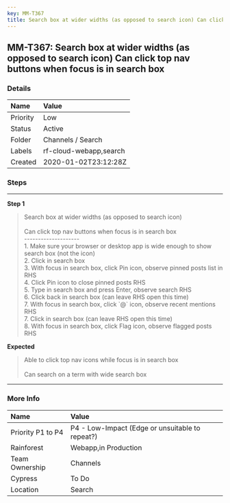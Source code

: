 ```yaml
---
key: MM-T367
title: Search box at wider widths (as opposed to search icon) Can click top nav buttons when focus is in search box
---
```


## MM-T367: Search box at wider widths (as opposed to search icon) Can click top nav buttons when focus is in search box

### Details

| Name     | Value                  |
| :------- | :--------------------- |
| Priority | Low                    |
| Status   | Active                 |
| Folder   | Channels / Search      |
| Labels   | rf-cloud-webapp,search |
| Created  | 2020-01-02T23:12:28Z   |

### Steps

<hr/>

**Step 1**

> <article>Search box at wider widths (as opposed to search icon)<br /><br />Can click top nav buttons when focus is in search box<br />--------------------<br />1. Make sure your browser or desktop app is wide enough to show search box (not the icon)<br />2. Click in search box<br />3. With focus in search box, click Pin icon, observe pinned posts list in RHS<br />4. Click Pin icon to close pinned posts RHS<br />5. Type in search box and press Enter, observe search RHS<br />6. Click back in search box (can leave RHS open this time)<br />7. With focus in search box, click `@` icon, observe recent mentions RHS<br />7. Click in search box (can leave RHS open this time)<br />8. With focus in search box, click Flag icon, observe flagged posts RHS</article>

**Expected**

> <article>Able to click top nav icons while focus is in search box<br /><br />Can search on a term with wide search box</article>

<hr/>

### More Info

| Name              | Value                                           |
| :---------------- | :---------------------------------------------- |
| Priority P1 to P4 | P4 - Low-Impact (Edge or unsuitable to repeat?) |
| Rainforest        | Webapp,in Production                            |
| Team Ownership    | Channels                                        |
| Cypress           | To Do                                           |
| Location          | Search                                          |
